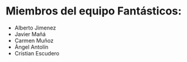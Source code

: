 # Miembros del equipo Fantásticos:

* Alberto Jimenez
* Javier Mañá
* Carmen Muñoz
* Àngel Antolín
* Cristian Escudero
